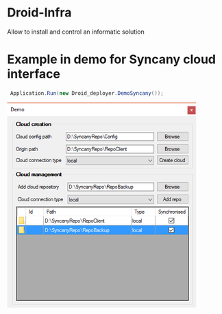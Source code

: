 # Droid-Infra
Allow to install and control an informatic solution


# Example in demo for Syncany cloud interface

```csharp
 Application.Run(new Droid_deployer.DemoSyncany());
```
<img src="./DemoSyncany.png" />

